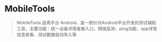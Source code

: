 # MobileTools

> MobileTools 适用平台 Android，是一款针对Android平台开发的测试辅助工具，主要功能：统一设备详情查看入口、网络监测、ping功能、app详情信息查看、测试数据自动导入等
